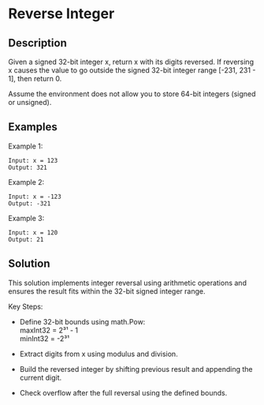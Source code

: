 # Reverse Integer

## Description
Given a signed 32-bit integer x, return x with its digits reversed. If reversing x causes the value to go outside the signed 32-bit integer range [-231, 231 - 1], then return 0.

Assume the environment does not allow you to store 64-bit integers (signed or unsigned).

## Examples
Example 1:
~~~
Input: x = 123
Output: 321
~~~

Example 2:
~~~
Input: x = -123
Output: -321
~~~

Example 3:
~~~
Input: x = 120
Output: 21
~~~

## Solution
This solution implements integer reversal using arithmetic operations and ensures the result fits within the 32-bit signed integer range.

Key Steps:
- Define 32-bit bounds using math.Pow:    
maxInt32 = 2³¹ - 1    
minInt32 = -2³¹

- Extract digits from x using modulus and division.
- Build the reversed integer by shifting previous result and appending the current digit.
- Check overflow after the full reversal using the defined bounds.
